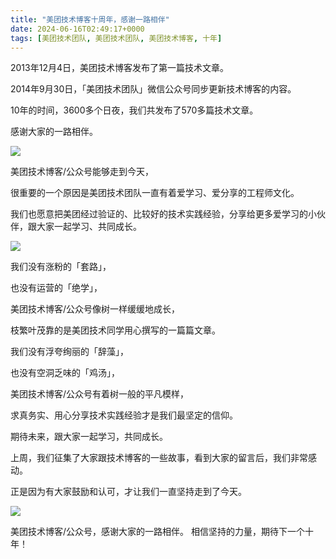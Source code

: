 ```yaml
---
title: "美团技术博客十周年，感谢一路相伴"
date: 2024-06-16T02:49:17+0000
tags: [美团技术团队, 美团技术团队, 美团技术博客, 十年]
---
```


2013年12月4日，美团技术博客发布了第一篇技术文章。


2014年9月30日，「美团技术团队」微信公众号同步更新技术博客的内容。



10年的时间，3600多个日夜，我们共发布了570多篇技术文章。



感谢大家的一路相伴。



![](https://p0.meituan.net/travelcube/3023700b9b216bfa85558cc0ede9fc13952202.jpg)



美团技术博客/公众号能够走到今天，



很重要的一个原因是美团技术团队一直有着爱学习、爱分享的工程师文化。



我们也愿意把美团经过验证的、比较好的技术实践经验，分享给更多爱学习的小伙伴，跟大家一起学习、共同成长。



![](https://p0.meituan.net/travelcube/b581ead18bb5aed8e88fbf8724ca64a8885145.png)



我们没有涨粉的「套路」，



也没有运营的「绝学」，



美团技术博客/公众号像树一样缓缓地成长，



枝繁叶茂靠的是美团技术同学用心撰写的一篇篇文章。



我们没有浮夸绚丽的「辞藻」，



也没有空洞乏味的「鸡汤」，



美团技术博客/公众号有着树一般的平凡模样，



求真务实、用心分享技术实践经验才是我们最坚定的信仰。



期待未来，跟大家一起学习，共同成长。



上周，我们征集了大家跟技术博客的一些故事，看到大家的留言后，我们非常感动。



正是因为有大家鼓励和认可，才让我们一直坚持走到了今天。



![](https://p0.meituan.net/travelcube/31fb863e66cbaa41f1c12831cd65d616576367.png)



美团技术博客/公众号，感谢大家的一路相伴。 相信坚持的力量，期待下一个十年！






